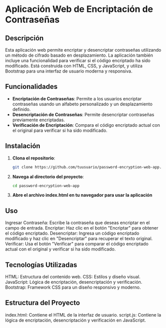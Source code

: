 # Aplicación Web de Encriptación de Contraseñas

## Descripción

Esta aplicación web permite encriptar y desencriptar contraseñas utilizando un método de cifrado basado en desplazamiento. La aplicación también incluye una funcionalidad para verificar si el código encriptado ha sido modificado. Está construida con HTML, CSS, y JavaScript, y utiliza Bootstrap para una interfaz de usuario moderna y responsiva.

## Funcionalidades

- **Encriptación de Contraseñas**: Permite a los usuarios encriptar contraseñas usando un alfabeto personalizado y un desplazamiento definido.
- **Desencriptación de Contraseñas**: Permite desencriptar contraseñas previamente encriptadas.
- **Verificación de Encriptación**: Compara el código encriptado actual con el original para verificar si ha sido modificado.

## Instalación

1. **Clona el repositorio**:
   ```bash
   git clone https://github.com/tuusuario/password-encryption-web-app.git
2. **Navega al directorio del proyecto**:
    ```bash
    cd password-encryption-web-app

3. **Abre el archivo index.html en tu navegador para usar la aplicación**

## **Uso**
Ingresar Contraseña: Escribe la contraseña que deseas encriptar en el campo de entrada.
Encriptar: Haz clic en el botón "Encriptar" para obtener el código encriptado.
Desencriptar: Ingresa un código encriptado modificado y haz clic en "Desencriptar" para recuperar el texto original.
Verificar: Usa el botón "Verificar" para comparar el código encriptado actual con el original y verificar si ha sido modificado.

## **Tecnologías Utilizadas**
HTML: Estructura del contenido web.
CSS: Estilos y diseño visual.
JavaScript: Lógica de encriptación, desencriptación y verificación.
Bootstrap: Framework CSS para un diseño responsivo y moderno.

## **Estructura del Proyecto**
index.html: Contiene el HTML de la interfaz de usuario.
script.js: Contiene la lógica de encriptación, desencriptación y verificación en JavaScript.


    

